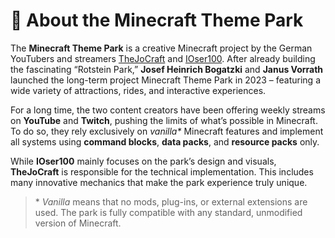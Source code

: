 # 🎢 About the Minecraft Theme Park

The **Minecraft Theme Park** is a creative Minecraft project by the German YouTubers and streamers [TheJoCraft](https://www.youtube.com/@TheJoCraft) and [IOser100](https://www.youtube.com/@IOser100). After already building the fascinating “Rotstein Park,” **Josef Heinrich Bogatzki** and **Janus Vorrath** launched the long-term project Minecraft Theme Park in 2023 – featuring a wide variety of attractions, rides, and interactive experiences.

For a long time, the two content creators have been offering weekly streams on **YouTube** and **Twitch**, pushing the limits of what’s possible in Minecraft. To do so, they rely exclusively on *vanilla\** Minecraft features and implement all systems using **command blocks**, **data packs**, and **resource packs** only.

While **IOser100** mainly focuses on the park’s design and visuals, **TheJoCraft** is responsible for the technical implementation. This includes many innovative mechanics that make the park experience truly unique.

> \* *Vanilla* means that no mods, plug-ins, or external extensions are used. The park is fully compatible with any standard, unmodified version of Minecraft.
